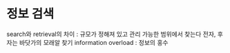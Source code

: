 # 정보 검색
search와 retrieval의 차이 : 규모가 정해져 있고 관리 가능한 범위에서 찾는다 전자, 후자는 바닷가의 모래알 찾기
information overload : 정보의 홍수
